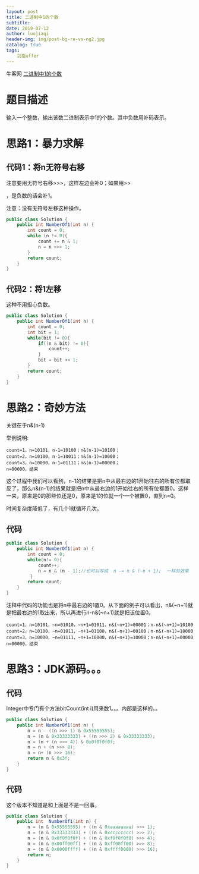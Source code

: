 ```yaml
---
layout: post                          
title: 二进制中1的个数                             
subtitle:                             
date: 2019-07-12                      
author: luojiaqi                      
header-img: img/post-bg-re-vs-ng2.jpg 
catalog: true                         
tags:                                 
    剑指offer                             
---
```


牛客网 [二进制中1的个数](<https://www.nowcoder.com/practice/8ee967e43c2c4ec193b040ea7fbb10b8?tpId=13&tqId=11164&tPage=1&rp=1&ru=%2Fta%2Fcoding-interviews&qru=%2Fta%2Fcoding-interviews%2Fquestion-ranking>)

# 题目描述

输入一个整数，输出该数二进制表示中1的个数。其中负数用补码表示。

# 思路1：暴力求解

## 代码1：将n无符号右移

注意要用无符号右移>>>，这样左边会补0；如果用>>

，是负数的话会补1。

注意：没有无符号左移这种操作。

```java
public class Solution {
    public int NumberOf1(int n) {
        int count = 0;
        while (n != 0){
            count += n & 1;
            n = n >>> 1;
        }
        return count;
    }
}
```

## 代码2：将1左移

这种不用担心负数。

```java
public class Solution {
    public int NumberOf1(int n) {
        int count = 0;
        int bit = 1;
        while(bit != 0){
            if((n & bit) != 0){
                count++;
            }
            bit = bit << 1;
        }
        return count;
    }
}
```



# 思路2：奇妙方法

关键在于n&(n-1)

举例说明:

```
count=1，n=10101，n-1=10100；n&(n-1)=10100；
count=2，n=10100，n-1=10011；n&(n-1)=10000；
count=3，n=10000，n-1=01111；n&(n-1)=00000；
n=00000，结束
```

这个过程中我们可以看到，n-1的结果是把n中从最右边的1开始往右的所有位都取反了，那么n&(n-1)的结果就是把n中从最右边的1开始往右的所有位都置0。这样一来，原来是0的那些位还是0，原来是1的位就一个一个被置0，直到n=0。

时间复杂度降低了，有几个1就循环几次。

## 代码

```java
public class Solution {
    public int NumberOf1(int n) {
        int count = 0;
        while(n!= 0){
            count++;
            n = n & (n - 1);//也可以写成  n -= n & (~n + 1);  一样的效果
         }
        return count;
    }
}
```

注释中代码的功能也是将n中最右边的1置0。从下面的例子可以看出，n&(\~n+1)就是把最右边的1取出来，所以再进行n-n&(\~n+1)就是把该位置0。

```
count=1，n=10101，~n=01010，~n+1=01011，n&(~n+1)=00001；n-n&(~n+1)=10100
count=2，n=10100，~n=01011，~n+1=01100，n&(~n+1)=00100；n-n&(~n+1)=10000
count=3，n=10000，~n=01111，~n+1=10000，n&(~n+1)=10000；n-n&(~n+1)=00000
n=00000，结束
```

# 思路3：JDK源码。。。

## 代码

Integer中专门有个方法bitCount(int i)用来数1。。。内部是这样的。。

```java
public class Solution {
    public int NumberOf1(int n) {
        n = n - ((n >>> 1) & 0x55555555);
        n = (n & 0x33333333) + ((n >>> 2) & 0x33333333);
        n = (n + (n >>> 4)) & 0x0f0f0f0f;
        n = n + (n >>> 8);
        n = n+ (n >>> 16);
        return n & 0x3f;
    }
}
```

## 代码

这个版本不知道是和上面是不是一回事。

```java
public class Solution {
    public int  NumberOf1(int n) {
        n = (n & 0x55555555) + ((n & 0xaaaaaaaa) >>> 1);
        n = (n & 0x33333333) + ((n & 0xcccccccc) >>> 2);
        n = (n & 0x0f0f0f0f) + ((n & 0xf0f0f0f0) >>> 4);
        n = (n & 0x00ff00ff) + ((n & 0xff00ff00) >>> 8);
        n = (n & 0x0000ffff) + ((n & 0xffff0000) >>> 16);
        return n;
    }
}

```

